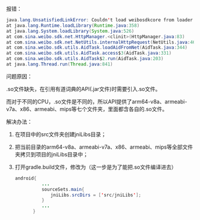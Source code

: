 报错：

```java
java.lang.UnsatisfiedLinkError: Couldn't load weibosdkcore from loader dalvik.system.PathClassLoader[DexPathList[[zip file "/data/app/com.dk.dkweibo-2.apk"],nativeLibraryDirectories=[/data/app-lib/com.dk.dkweibo-2, /system/lib]]]: findLibrary returned null
at java.lang.Runtime.loadLibrary(Runtime.java:358)
at java.lang.System.loadLibrary(System.java:526)
at com.sina.weibo.sdk.net.HttpManager.<clinit>(HttpManager.java:83)
at com.sina.weibo.sdk.net.NetUtils.internalHttpRequest(NetUtils.java:46)
at com.sina.weibo.sdk.utils.AidTask.loadAidFromNet(AidTask.java:344)
at com.sina.weibo.sdk.utils.AidTask.access$3(AidTask.java:331)
at com.sina.weibo.sdk.utils.AidTask$2.run(AidTask.java:203)
at java.lang.Thread.run(Thread.java:841)
```

问题原因：

.so文件缺失，在引用有道词典的API(.jar文件)时需要引入.so文件。

而对于不同的CPU，.so文件是不同的，所以API提供了arm64-v8a、armeabi-v7a、x86、armeabi、mips等七个文件夹，里面都含各自的.so文件。

解决办法：

1. 在项目中的src文件夹创建jniLibs目录；

2. 把当前目录的arm64-v8a、armeabi-v7a、x86、armeabi、mips等全部文件夹拷贝到项目的jniLibs目录中；

3. 打开gradle.build文件，修改为（这一步是为了能把.so文件编译进去）

   ```java
   android{
   　　　　　　...
   　　　　　　sourceSets.main{
   　　　　　　　　jniLibs.srcDirs = ['src/jniLibs'];
   　　　　　　}
   　　　　　　...
   　　　　}
   ```